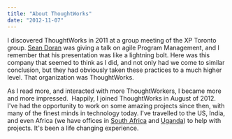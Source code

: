 ```yaml
---
title: "About ThoughtWorks"
date: "2012-11-07"
---
```


I discovered ThoughtWorks in 2011 at a group meeting of the XP Toronto group. [Sean Doran](http://seandoran.wordpress.com/) was giving a talk on agile Program Management, and I remember that his presentation was like a lightning bolt. Here was this company that seemed to think as I did, and not only had we come to similar conclusion, but they had obviously taken these practices to a much higher level. That organization was ThoughtWorks.

As I read more, and interacted with more ThoughtWorkers, I became more and more impressed.  Happily, I joined ThoughtWorks in August of 2012. I've had the opportunity to work on some amazing projects since then, with many of the finest minds in technology today. I've travelled to the US, India, and even Africa (we have offices in [South Africa](http://join.thoughtworks.com/south-africa) and [Uganda](http://join.thoughtworks.com/uganda)) to help with projects. It's been a life changing experience.
